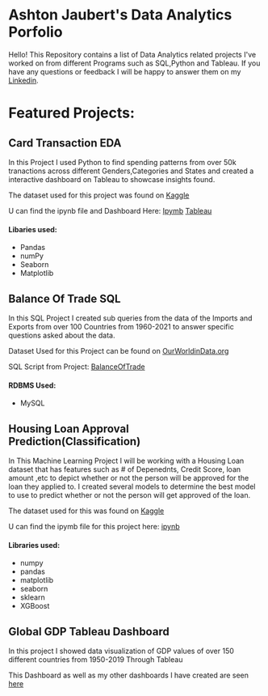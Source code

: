 # Ashton Jaubert's Data Analytics Porfolio
Hello! This Repository contains a list of Data Analytics related projects I've worked on from different Programs such as SQL,Python and Tableau. If you have any questions or feedback I will be happy to answer them on my [Linkedin](https://www.linkedin.com/in/ashtonjaubert/).

# Featured Projects:

## Card Transaction EDA
In this Project I used Python to find spending patterns from over 50k tranactions across different Genders,Categories and States and created a interactive dashboard on Tableau to showcase insights found.

The dataset used for this project was found on [Kaggle](https://www.kaggle.com/datasets/rajatsurana979/comprehensive-credit-card-transactions-dataset/data)

U can find the ipynb file and Dashboard Here: [Ipymb](https://github.com/AshtonJaubert/Portfolio/blob/main/CardTransactions.ipynb) [Tableau](https://public.tableau.com/app/profile/ashton.jaubert/viz/TransactionDataAnalysis_17097954017460/Dashboard1)
#### Libaries used: 
- Pandas
- numPy 
- Seaborn 
- Matplotlib

## Balance Of Trade SQL
In this SQL Project I created sub queries from the data of the Imports and Exports from over 100 Countries from 1960-2021 to answer specific questions asked about the data.

Dataset Used for this Project can be found on [OurWorldinData.org](https://ourworldindata.org/economic-growth)

SQL Script from Project: [BalanceOfTrade](https://github.com/AshtonJaubert/Portfolio/blob/main/Imports%26Exports.sql)
#### RDBMS Used:
- MySQL

## Housing Loan Approval Prediction(Classification)
In This Machine Learning Project I will be working with a Housing Loan dataset that has features such as # of Depenednts, Credit Score, loan amount ,etc to depict whether or not the person will be approved for the loan they applied to. I created several models to determine the best model to use to predict whether or not the person will get approved of the loan.

The dataset used for this was found on [Kaggle](https://www.kaggle.com/datasets/architsharma01/loan-approval-prediction-dataset/data)

U can find the ipymb file for this project here: [ipynb](https://github.com/AshtonJaubert/Portfolio/blob/main/LoanApproval.ipynb)
#### Libraries used:
- numpy
- pandas
- matplotlib
- seaborn
- sklearn
- XGBoost
## Global GDP Tableau Dashboard
In this project I showed data visualization of GDP values of over 150 different countries from 1950-2019 Through Tableau 

This Dashboard as well as my other dashboards I have created are seen [here](https://public.tableau.com/shared/G78HPBJ2X?:display_count=n&:origin=viz_share_link)
